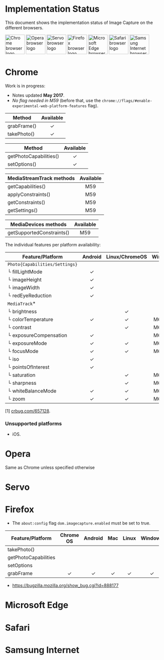 # Implementation Status
This document shows the implementation status of Image Capture on the
different browsers.

<a href="#chrome"><img width=64 src="https://raw.githubusercontent.com/alrra/browser-logos/master/src/chrome/chrome_128x128.png" alt="Chrome browser logo"></a>
<a href="#opera"><img width=64 src="https://raw.githubusercontent.com/alrra/browser-logos/master/src/opera/opera_128x128.png" alt="Opera browser logo"></a>
<a href="#servo"><img width=64 src="https://raw.githubusercontent.com/alrra/browser-logos/master/src/browser.html/browser.html_128x128.png" alt="Servo browser logo"></a>
<a href="#firefox"><img width=64 src="https://raw.githubusercontent.com/alrra/browser-logos/master/src/firefox/firefox_128x128.png" alt="Firefox browser logo"></a>
<a href="#microsoft-edge"><img width=64 src="https://raw.githubusercontent.com/alrra/browser-logos/master/src/edge/edge_128x128.png" alt="Microsoft Edge browser logo"></a>
<a href="#microsoft-edge"><img width=64 src="https://raw.githubusercontent.com/alrra/browser-logos/master/src/safari/safari_128x128.png" alt="Safari browser logo"></a>
<a href="#samsung-internet"><img width=64 src="https://raw.githubusercontent.com/alrra/browser-logos/master/src/samsung-internet/samsung-internet_128x128.png" alt="Samsung Internet browser logo"></a>

# Chrome
Work is in progress:
* Notes updated **May 2017**.
* *No flag needed in M59*  (before that, use the `chrome://flags/#enable-experimental-web-platform-features` flag).

Method                    |Available|
------------------------- | :-----: |
grabFrame()               | ✓       |
takePhoto()               | ✓       |

Method                    |Available|
------------------------- | :-----: |
getPhotoCapabilities()    | ✓       |
setOptions()              | ✓       |

MediaStreamTrack methods  | Available   |
------------------------- | :---------: |
getCapabilities()         | M59 |
applyConstraints()        | M59 |
getConstraints()          | M59 |
getSettings()             | M59 |

MediaDevices methods      | Available   |
------------------------- | :---------: |
getSupportedConstraints() | M59         |

The individual features per platform availability:

Feature/Platform          | Android | Linux/ChromeOS | Windows | Mac |
------------------------- | :-----: | :------------: | :-----: | :-: |
`Photo{Capabilities/Settings}`|     |                |         |     |
└ fillLightMode           | ✓       |                |         |     |
└ imageHeight             | ✓       |                |         |     |
└ imageWidth              | ✓       |                |         |     |
└ redEyeReduction         | ✓       |                |         |     |
`MediaTrack`*             |         |                |         |     |
└ brightness              |         | ✓              |         |     |
└ colorTemperature        | ✓       | ✓              | M60 [1] |     |
└ contrast                |         | ✓              | M60 [1] |     |
└ exposureCompensation    | ✓       |                | M60 [1] |     |
└ exposureMode            | ✓       | ✓              | M60 [1] |     |
└ focusMode               | ✓       | ✓              | M60 [1] |     |
└ iso                     | ✓       |                |         |     |
└ pointsOfInterest        | ✓       |                |         |     |
└ saturation              |         | ✓              | M60 [1] |     |
└ sharpness               |         | ✓              | M60 [1] |     |
└ whiteBalanceMode        | ✓       | ✓              | M60 [1] |     |
└ zoom                    | ✓       | ✓              | M60 [1] |     |

[1] [crbug.com/657128](https://crbug.com/657128).

### Unsupported platforms

* iOS.

# Opera
Same as Chrome unless specified otherwise

# Servo

# Firefox

* The `about:config` flag `dom.imagecapture.enabled` must be set to true.

Feature/Platform          | Chrome OS | Android | Mac | Linux | Windows |
------------------------- | :-------: | :-----: | :-: | :---: | :-----: |
takePhoto()               |           |         |     |       |         |
getPhotoCapabilities      |           |         |     |       |         |
setOptions                |           |         |     |       |         |
grabFrame                 | ✓         | ✓       | ✓   | ✓     | ✓       |

- https://bugzilla.mozilla.org/show_bug.cgi?id=888177

# Microsoft Edge

# Safari

# Samsung Internet
